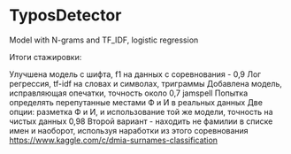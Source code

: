 # TyposDetector
Model with N-grams and TF_IDF, logistic regression

Итоги стажировки:

Улучшена модель с шифта, f1 на данных с соревнования - 0,9
	Лог регрессия, tf-idf на словах и символах, триграммы
Добавлена модель, исправляющая опечатки, точность около 0,7
	jamspell
Попытка определять перепутанные местами Ф и И в реальных данных
	Две опции: разметка Ф и И, и использование той же модели, точность на чистых данных 0,98
	Второй вариант - находить не фамилии в списке имен и наоборот, используя наработки из этого соревнования 
		https://www.kaggle.com/c/dmia-surnames-classification
